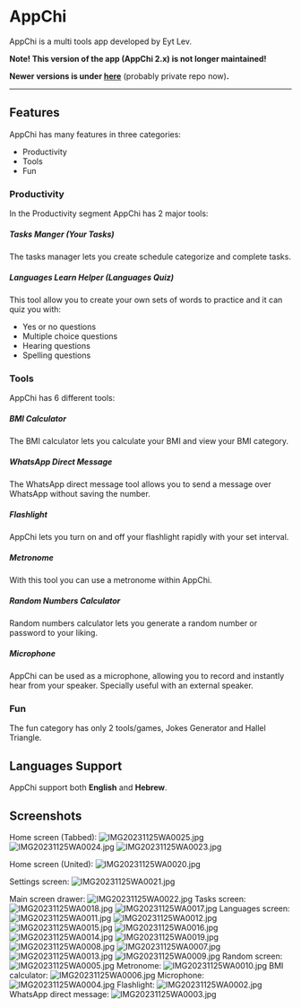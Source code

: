 # AppChi

AppChi is a multi tools app developed by Eyt Lev.

**Note! This version of the app (AppChi 2.x) is not longer maintained!**

**Newer versions is under [here](https://github.com/Eyt-Lev/AppChi_new/)** (probably private repo now)**.**

---

## Features

AppChi has many features in three categories:

* Productivity
* Tools
* Fun

### Productivity

In the Productivity segment AppChi has 2 major tools:

##### Tasks Manger (Your Tasks)

The tasks manager lets you create schedule categorize and complete tasks.

##### Languages Learn Helper (Languages Quiz)

This tool allow you to create your own sets of words to practice and it can quiz you with:

* Yes or no questions
* Multiple choice questions
* Hearing questions
* Spelling questions

### Tools

AppChi has 6 different tools:

##### BMI Calculator

The BMI calculator lets you calculate your BMI and view your BMI category.

##### WhatsApp Direct Message

The WhatsApp direct message tool allows you to send a message over WhatsApp without saving the number.

##### Flashlight

AppChi lets you turn on and off your flashlight rapidly with your set interval.

##### Metronome

With this tool you can use a metronome within AppChi.

##### Random Numbers Calculator

Random numbers calculator lets you generate a random number or password to your liking.

##### Microphone

AppChi can be used as a microphone, allowing you to record and instantly hear from your speaker.
Specially useful with an external speaker.

### Fun

The fun category has only 2 tools/games, Jokes Generator and Hallel Triangle.

## Languages Support

AppChi support both **English** and **Hebrew**.

## Screenshots

Home screen (Tabbed):
![IMG20231125WA0025.jpg](assets/IMG-20231125-WA0025.jpg)
![IMG20231125WA0024.jpg](assets/IMG-20231125-WA0024.jpg)
![IMG20231125WA0023.jpg](assets/IMG-20231125-WA0023.jpg)

Home screen (United):
![IMG20231125WA0020.jpg](assets/IMG-20231125-WA0020.jpg)

Settings screen:
![IMG20231125WA0021.jpg](assets/IMG-20231125-WA0021.jpg)

Main screen drawer:
![IMG20231125WA0022.jpg](assets/IMG-20231125-WA0022.jpg)
Tasks screen:
![IMG20231125WA0018.jpg](assets/IMG-20231125-WA0018.jpg)
![IMG20231125WA0017.jpg](assets/IMG-20231125-WA0017.jpg)
Languages screen:
![IMG20231125WA0011.jpg](assets/IMG-20231125-WA0011.jpg)
![IMG20231125WA0012.jpg](assets/IMG-20231125-WA0012.jpg)
![IMG20231125WA0015.jpg](assets/IMG-20231125-WA0015.jpg)
![IMG20231125WA0016.jpg](assets/IMG-20231125-WA0016.jpg)
![IMG20231125WA0014.jpg](assets/IMG-20231125-WA0014.jpg)
![IMG20231125WA0019.jpg](assets/IMG-20231125-WA0019.jpg)
![IMG20231125WA0008.jpg](assets/IMG-20231125-WA0008.jpg)
![IMG20231125WA0007.jpg](assets/IMG-20231125-WA0007.jpg)
![IMG20231125WA0013.jpg](assets/IMG-20231125-WA0013.jpg)
![IMG20231125WA0009.jpg](assets/IMG-20231125-WA0009.jpg)
Random screen:
![IMG20231125WA0005.jpg](assets/IMG-20231125-WA0005.jpg)
Metronome:
![IMG20231125WA0010.jpg](assets/IMG-20231125-WA0010.jpg)
BMI calculator:
![IMG20231125WA0006.jpg](assets/IMG-20231125-WA0006.jpg)
Microphone:
![IMG20231125WA0004.jpg](assets/IMG-20231125-WA0004.jpg)
Flashlight:
![IMG20231125WA0002.jpg](assets/IMG-20231125-WA0002.jpg)
WhatsApp direct message:
![IMG20231125WA0003.jpg](assets/IMG-20231125-WA0003.jpg)
